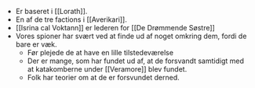 - Er baseret i [[Lorath]].
- En af de tre factions i [[Averikari]].
- [[Isrina cal Voktann]] er lederen for [[De Drømmende Søstre]]
- Vores spioner har svært ved at finde ud af noget omkring dem, fordi de bare er væk.
	- Før plejede de at have en lille tilstedeværelse
	- Der er mange, som har fundet ud af, at de forsvandt samtidigt med at katakomberne under [[Veramore]] blev fundet.
	- Folk har teorier om at de er forsvundet derned.